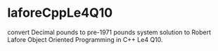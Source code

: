 # laforeCppLe4Q10
convert Decimal pounds to pre-1971 pounds system
solution to Robert Lafore Object Oriented Programming in C++ Le4 Q10.
